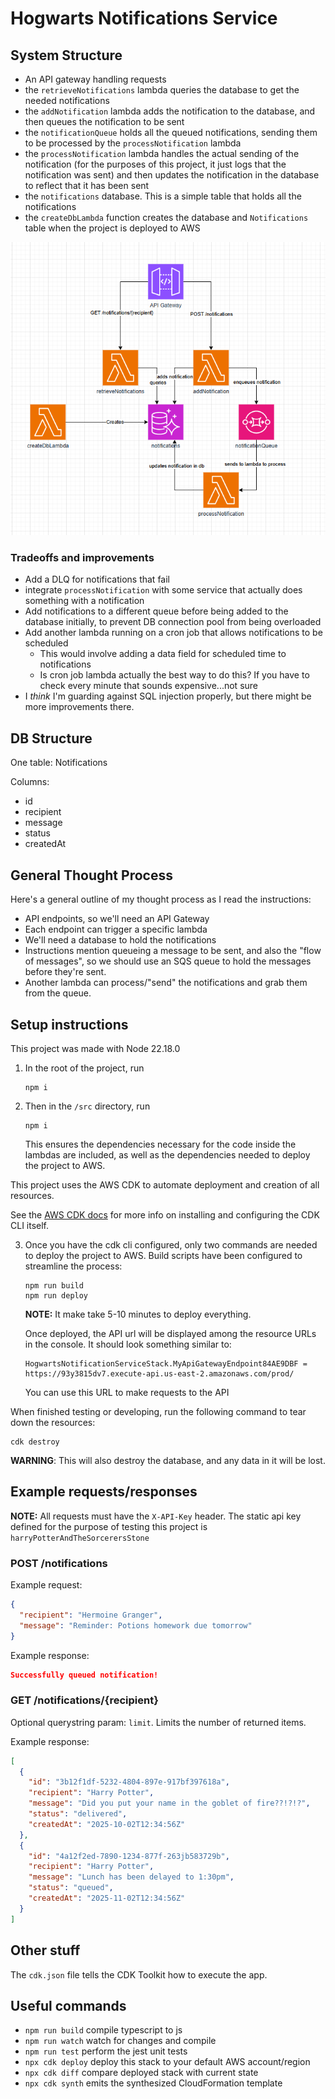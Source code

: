 # Hogwarts Notifications Service

## System Structure

- An API gateway handling requests
- the `retrieveNotifications` lambda queries the database to get the needed notifications
- the `addNotification` lambda adds the notification to the database, and then queues the notification to be sent
- the `notificationQueue` holds all the queued notifications, sending them to be processed by the `processNotification` lambda
- the `processNotification` lambda handles the actual sending of the notification (for the purposes of this project, it just logs that the notification was sent) and then updates the notification in the database to reflect that it has been sent
- the `notifications` database. This is a simple table that holds all the notifications
- the `createDbLambda` function creates the database and `Notifications` table when the project is deployed to AWS

![diagram](./hogwarts-api-structure.png)

### Tradeoffs and improvements

- Add a DLQ for notifications that fail
- integrate `processNotification` with some service that actually does something with a notification
- Add notifications to a different queue before being added to the database initially, to prevent DB connection pool from being overloaded
- Add another lambda running on a cron job that allows notifications to be scheduled
  - This would involve adding a data field for scheduled time to notifications
  - Is cron job lambda actually the best way to do this? If you have to check every minute that sounds expensive...not sure
- I _think_ I'm guarding against SQL injection properly, but there might be more improvements there.

## DB Structure

One table: Notifications

Columns:

- id
- recipient
- message
- status
- createdAt

## General Thought Process

Here's a general outline of my thought process as I read the instructions:

- API endpoints, so we'll need an API Gateway
- Each endpoint can trigger a specific lambda
- We'll need a database to hold the notifications
- Instructions mention queueing a message to be sent, and also the "flow of messages", so we should use an SQS queue to hold the messages before they're sent.
- Another lambda can process/"send" the notifications and grab them from the queue.

## Setup instructions

This project was made with Node 22.18.0

1. In the root of the project, run

   ```
   npm i
   ```

2. Then in the `/src` directory, run

   ```
   npm i
   ```

   This ensures the dependencies necessary for the code inside the lambdas are included, as well as the dependencies needed to deploy the project to AWS.

This project uses the AWS CDK to automate deployment and creation of all resources.

See the [AWS CDK docs](https://docs.aws.amazon.com/cdk/v2/guide/getting-started.html) for more info on installing and configuring the CDK CLI itself.

3. Once you have the cdk cli configured, only two commands are needed to deploy the project to AWS. Build scripts have been configured to streamline the process:

   ```
   npm run build
   npm run deploy
   ```

   **NOTE:** It make take 5-10 minutes to deploy everything.

   Once deployed, the API url will be displayed among the resource URLs in the console. It should look something similar to:

   ```
   HogwartsNotificationServiceStack.MyApiGatewayEndpoint84AE9DBF = https://93y3815dv7.execute-api.us-east-2.amazonaws.com/prod/
   ```

   You can use this URL to make requests to the API

When finished testing or developing, run the following command to tear down the resources:

```
cdk destroy
```

**WARNING**: This will also destroy the database, and any data in it will be lost.

## Example requests/responses

**NOTE:** All requests must have the `X-API-Key` header. The static api key defined for the purpose of testing this project is `harryPotterAndTheSorcerersStone`

### POST /notifications

Example request:

```json
{
  "recipient": "Hermoine Granger",
  "message": "Reminder: Potions homework due tomorrow"
}
```

Example response:

```json
Successfully queued notification!
```

### GET /notifications/{recipient}

Optional querystring param: `limit`. Limits the number of returned items.

Example response:

```json
[
  {
    "id": "3b12f1df-5232-4804-897e-917bf397618a",
    "recipient": "Harry Potter",
    "message": "Did you put your name in the goblet of fire??!?!?",
    "status": "delivered",
    "createdAt": "2025-10-02T12:34:56Z"
  },
  {
    "id": "4a12f2ed-7890-1234-877f-263jb583729b",
    "recipient": "Harry Potter",
    "message": "Lunch has been delayed to 1:30pm",
    "status": "queued",
    "createdAt": "2025-11-02T12:34:56Z"
  }
]
```

## Other stuff

The `cdk.json` file tells the CDK Toolkit how to execute the app.

## Useful commands

- `npm run build` compile typescript to js
- `npm run watch` watch for changes and compile
- `npm run test` perform the jest unit tests
- `npx cdk deploy` deploy this stack to your default AWS account/region
- `npx cdk diff` compare deployed stack with current state
- `npx cdk synth` emits the synthesized CloudFormation template
